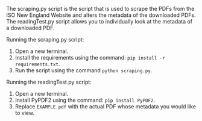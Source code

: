 The scraping.py script is the script that is used to scrape the PDFs from the ISO New England Website and alters the metadata of the downloaded PDFs. The readingTest.py script allows you to individually look at the metadata of a downloaded PDF. 

Running the scraping.py script:
1. Open a new terminal.
2. Install the requirements using the command: `pip install -r requirements.txt`.
3. Run the script using the command `python scraping.py`.

Running the readingTest.py script:
1. Open a new terminal. 
2. Install PyPDF2 using the command: `pip install PyPDF2`.
3. Replace `EXAMPLE.pdf` with the actual PDF whose metadata you would like to view.